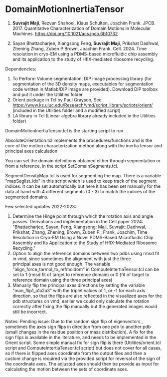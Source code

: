 # DomainMotionInertiaTensor
1. **Suvrajit Maji**, Rezvan Shahoei, Klaus Schulten, Joachim Frank. JPCB. 2017. Quantitative Characterization of Domain Motions in Molecular Machines. 
https://doi.org/10.1021/acs.jpcb.6b10732

2. Sayan Bhattacharjee, Xiangsong Feng, **Suvrajit Maji**, Prikshat Dadhwal, Zhening Zhang, Zuben P Brown, Joachim Frank. Cell. 2024. Time resolution in cryo-EM using a PDMS-based microfluidic chip assembly and its application to the study of HflX-mediated ribosome recycling.


Dependencies:
1. To Perform Volume segmentation: DIP image processing library (for segmentation of the 3D density maps, executables for segmentation code written in Matlab/DIP image are provided). Download DIP toolbox and put it under the Utilities folder
2. Orient package in Tcl by Paul Grayson, See https://www.ks.uiuc.edu/Research/vmd/script_library/scripts/orient/ (included in the Utilities folder and a modified script)
4. LA library in Tcl (Linear algebra library already included in the Utilities folder) 

DomainMotionInertiaTensor.tcl is the starting script to run.

AbsoluteOrientation.tcl implements the procedures/functions and is the core of the motion characterization method along with the inertia tensor and principal axes calculation

You can set the domain definitions obtained either through segmentation or from a reference, in the script SetDomainSegments.tcl.

SegmentDensityMap.tcl is used for segmenting the map. There is a variable "mapSeglist_idx" in this script which is used to keep track of the segment indices. It can be set automatically but here it has been set manually for the data at hand with 4 different segments (0 - 3) to match the indices of the segmented domains. 

Few selected updates 2022-2023:
1. Determine the Hinge point through which the rotation axis and angle passes.
   Derivations and implementation in the Cell paper 2024:
   "Bhattacharjee, Sayan; Feng, Xiangsong; Maji, Suvrajit; Dadhwal, Prikshat; Zhang, Zhening; Brown, Zuben P.; Frank, Joachim, Time
   Resolution in Cryo-EM Using a Novel PDMS-Based Microfluidic Chip Assembly and Its Application to the Study of HflX-Mediated Ribosome 
   Recycling."
3. Option to align the reference domains between two pdbs using rmsd fit in vmd, since sometimes the alignment with just the three    
   principal axes is not good enough. The variable "align_force_tarmol_to_refmoldom" in ComputeIntertiaTensor.tcl can be set to 1 (rmsd 
   fit of target to reference domain) or 0 (fit of target to reference domain using the three principal axes) 
5. Manually flip the principal axes directions by setting the variable "man_flip1_a1a2a3" with the triplet values of 1, or -1 for each axis 
   direction, so that the     flips are also reflected in the visualized axes for the pdb structures on vmd, earlier we could only 
   calculate the rotation correctly after fixing the flip manually but the generated images would still be incorrect.  
  

Notes: 
Pending issue:  Due to the random sign flip of eigenvectors , sometimes the axes sign flips in direction from one pdb to another pdb (small changes in the residue position or mass distribution). A fix for the sign flips is available in the literature, and needs to be implemented in the Orient script.
Some simple manual fix for sign flip is there (Utilities/orient.tcl script and ComputeIntertiaTensor.tcl script) but does not cover for all cases, so if there is flipped axes coordinate from the output files and then a custom change is required via the provided script for reversal of the sign of the coordinate axes. The adjusted axes should then be provide as input for calculating the motion between the sets of coordinate axes.
